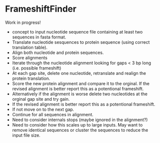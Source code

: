 # FrameshiftFinder

Work in progress!

* concept to input nucleotide sequence file containing at least two sequences in fasta format. 
* Translate nucleotide sesquences to protein sequence (using correct translation table). 
* Align both nucleotide and protein sequences. 
* Score alignments
* Iterate through the nucleotide alignment looking for gaps < 3 bp long (i.e. possible frameshift)
* At each gap site, delete one nucleotide, retranslate and realign the protein translation. 
* Score the new protein alignment and compare it to the orginal. If the revised alignment is better report this as a potentional frameshift.
* Alternatively if the alignment is worse delete two nucleotides at the orginal gap site and try gain. 
* If the revised alignment is better report this as a potentional frameshift.
* If not move on to the next gap. 
* Continue for all sequences in alignment. 
* Need to consider internals stops (maybe ignored in the alignment?) 
* Need to consider how this scales up to large inputs. May want to remove identical sequences or cluster the sequences to reduce the input file size. 
